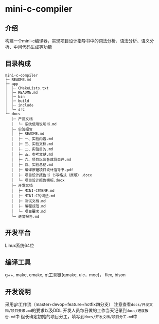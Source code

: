 # mini-c-compiler

## 介绍
构建一个mini-c编译器，实现项目设计指导书中的词法分析、语法分析、语义分析、中间代码生成等功能

## 目录构成
```
mini-c-compiler
├─ README.md
├─ app
│  ├─ CMakeLists.txt
│  ├─ README.md
│  ├─ bin
│  ├─ build
│  ├─ include
│  └─ src
└─ docs
   ├─ 产品文档
   │  └─ 系统使用说明书.md
   ├─ 实验报告
   │  ├─ README.md
   │  ├─ 一、实验内容.md
   │  ├─ 三、实验文档.md
   │  ├─ 二、实验目的.md
   │  ├─ 五、参考文献.md
   │  ├─ 六、项目以及各成员自评.md
   │  ├─ 四、实验总结.md
   │  ├─ 编译原理项目设计指导书.pdf
   │  ├─ 项目设计报告书 书写格式（原版）.docx
   │  └─ 项目设计报告模板.docx
   ├─ 开发文档
   │  ├─ MINI-C的BNF.md
   │  ├─ MINI-C的词法.md
   │  ├─ 测试文档.md
   │  ├─ 编程规范.md
   │  └─ 项目要求.md
   └─ 进度报告.md

```

## 开发平台
Linux系统64位

## 编译工具
g++, make, cmake, qt工具链(qmake, uic，moc)， flex, bison

## 开发说明
采用git工作流（master+devop+feature+hotfix四分支）
注意查看`docs/开发文档/项目要求.md`的要求以及DDL
开发人员每日做的工作当天记录到`docs/进度报告.md`中
组长确定初始的项目分工，填写到`docs/开发文档/项目分工.md`中
